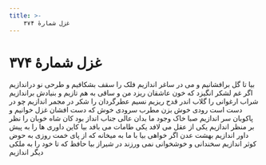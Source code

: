 ```yaml
---
title: >-
    غزل شمارهٔ ۳۷۴
---
```

# غزل شمارهٔ ۳۷۴

بیا تا گل برافشانیم و می در ساغر اندازیم
فلک را سقف بشکافیم و طرحی نو دراندازیم
اگر غم لشکر انگیزد که خون عاشقان ریزد
من و ساقی به هم تازیم و بنیادش براندازیم
شراب ارغوانی را گلاب اندر قدح ریزیم
نسیم عطرگردان را شکر در مجمر اندازیم
چو در دست است رودی خوش بزن مطرب سرودی خوش
که دست افشان غزل خوانیم و پاکوبان سر اندازیم
صبا خاک وجود ما بدان عالی جناب انداز
بود کان شاه خوبان را نظر بر منظر اندازیم
یکی از عقل می لافد یکی طامات می بافد
بیا کاین داوری ها را به پیش داور اندازیم
بهشت عدن اگر خواهی بیا با ما به میخانه
که از پای خمت روزی به حوض کوثر اندازیم
سخندانی و خوشخوانی نمی ورزند در شیراز
بیا حافظ که تا خود را به ملکی دیگر اندازیم
